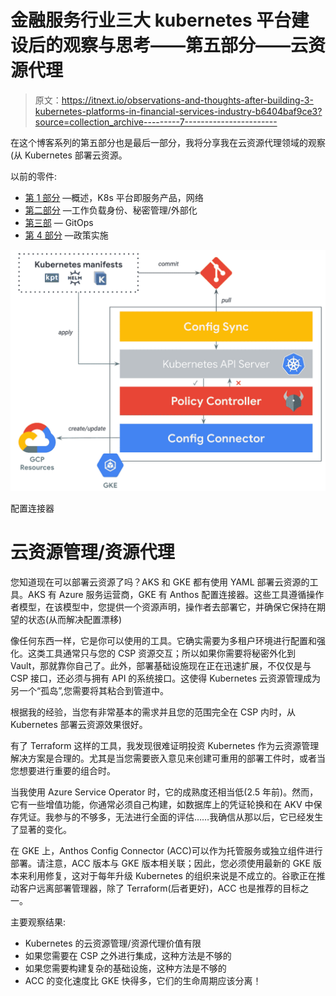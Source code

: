 # 金融服务行业三大 kubernetes 平台建设后的观察与思考——第五部分——云资源代理

> 原文：<https://itnext.io/observations-and-thoughts-after-building-3-kubernetes-platforms-in-financial-services-industry-b6404baf9ce3?source=collection_archive---------7----------------------->

在这个博客系列的第五部分也是最后一部分，我将分享我在云资源代理领域的观察(从 Kubernetes 部署云资源。

以前的零件:

*   [第 1 部分](/observations-and-thoughts-after-building-3-kubernetes-platforms-in-financial-services-industry-6705511c8e9b) —概述，K8s 平台即服务产品，网络
*   [第二部分](/observations-and-thoughts-after-building-3-kubernetes-platforms-in-financial-services-industry-158eba494528) —工作负载身份、秘密管理/外部化
*   [第三部](/observations-and-thoughts-after-building-3-kubernetes-platforms-in-financial-services-industry-7d6c60206717) — GitOps
*   [第 4 部分](/observations-and-thoughts-after-building-3-kubernetes-platforms-in-financial-services-industry-e8bb24e381a2) —政策实施

![](img/7ddf0ca86f8480cc09a4363ca6c2e190.png)

配置连接器

# 云资源管理/资源代理

您知道现在可以部署云资源了吗？AKS 和 GKE 都有使用 YAML 部署云资源的工具。AKS 有 Azure 服务运营商，GKE 有 Anthos 配置连接器。这些工具遵循操作者模型，在该模型中，您提供一个资源声明，操作者去部署它，并确保它保持在期望的状态(从而解决配置漂移)

像任何东西一样，它是你可以使用的工具。它确实需要为多租户环境进行配置和强化。这类工具通常只与您的 CSP 资源交互；所以如果你需要将秘密外化到 Vault，那就靠你自己了。此外，部署基础设施现在正在迅速扩展，不仅仅是与 CSP 接口，还必须与拥有 API 的系统接口。这使得 Kubernetes 云资源管理成为另一个“孤岛”,您需要将其粘合到管道中。

根据我的经验，当您有非常基本的需求并且您的范围完全在 CSP 内时，从 Kubernetes 部署云资源效果很好。

有了 Terraform 这样的工具，我发现很难证明投资 Kubernetes 作为云资源管理解决方案是合理的。尤其是当您需要嵌入意见来创建可重用的部署工件时，或者当您想要进行重要的组合时。

当我使用 Azure Service Operator 时，它的成熟度还相当低(2.5 年前)。然而，它有一些增值功能，你通常必须自己构建，如数据库上的凭证轮换和在 AKV 中保存凭证。我参与的不够多，无法进行全面的评估……我确信从那以后，它已经发生了显著的变化。

在 GKE 上，Anthos Config Connector (ACC)可以作为托管服务或独立组件进行部署。请注意，ACC 版本与 GKE 版本相关联；因此，您必须使用最新的 GKE 版本来利用修复，这对于每年升级 Kubernetes 的组织来说是不成立的。谷歌正在推动客户远离部署管理器，除了 Terraform(后者更好)，ACC 也是推荐的目标之一。

主要观察结果:

*   Kubernetes 的云资源管理/资源代理价值有限
*   如果您需要在 CSP 之外进行集成，这种方法是不够的
*   如果您需要构建复杂的基础设施，这种方法是不够的
*   ACC 的变化速度比 GKE 快得多，它们的生命周期应该分离！